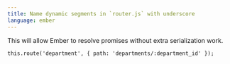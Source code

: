 ```yaml
---
title: Name dynamic segments in `router.js` with underscore
language: ember
---
```


This will allow Ember to resolve promises without extra serialization work.

    this.route('department', { path: 'departments/:department_id' });
